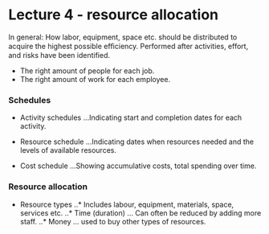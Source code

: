 # Lecture 4 - resource allocation

In general:
How labor, equipment, space etc. should be distributed to acquire the highest possible efﬁciency.
Performed after activities, effort, and risks have been identified.

* The right amount of people for each job.
* The right amount of work for each employee.


### Schedules
 * Activity schedules
 ...Indicating start and completion dates for each activity.

 * Resource schedule
 ...Indicating dates when resources needed and the levels of available resources.

 * Cost schedule
 ...Showing accumulative costs, total spending over time.
 
### Resource allocation
* Resource types
..* Includes labour, equipment, materials, space, services etc.
..* Time (duration)
... Can often be reduced by adding more staff.
..* Money
... used to buy other types of resources.



